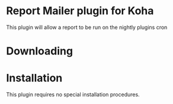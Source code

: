 # Report Mailer plugin for Koha

This plugin will allow a report to be run on the nightly plugins cron

# Downloading

# Installation

This plugin requires no special installation procedures.
